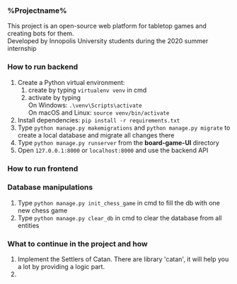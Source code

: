 ### %Projectname%
This project is an open-source web platform for tabletop games and creating bots for them.  
Developed by Innopolis University students during the 2020 summer internship
### How to run backend
1. Create a Python virtual environment:  
    1. create by typing `virtualenv venv` in cmd
    1. activate by typing  
    On Windows: `.\venv\Scripts\activate`  
    On macOS and Linux: `source venv/bin/activate`
1. Install dependencies: `pip install -r requirements.txt`
1. Type `python manage.py makemigrations` and `python manage.py migrate` to create a local database and migrate all changes there
1. Type `python manage.py runserver` from the __board-game-UI__ directory
1. Open `127.0.0.1:8000` or `localhost:8000` and use the backend API
### How to run frontend

### Database manipulations
1. Type `python manage.py init_chess_game` in cmd to fill the db with one new chess game
1. Type `python manage.py clear_db` in cmd to clear the database from all entities

### What to continue in the project and how
1. Implement the Settlers of Catan. There are library 'catan', it will help you a lot by providing a logic part.
1. 